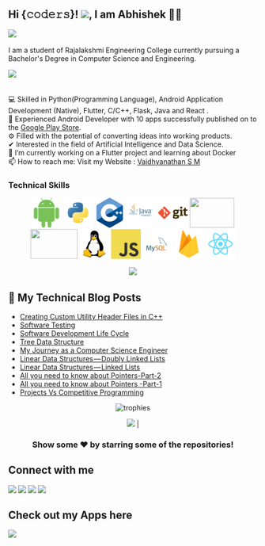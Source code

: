 <!--
**smv1999/smv1999** is a ✨ _special_ ✨ repository because its `README.md` (this file) appears on your GitHub profile.
-->

 ## Hi {𝚌𝚘𝚍𝚎𝚛𝚜}! <img src="https://github.com/TheDudeThatCode/TheDudeThatCode/blob/master/Assets/Hi.gif" width="29px">, I am Abhishek 👨‍🎓
 <a href="http://abhikesare9.github.io/"><img src="https://github.com/abhikesare9/abhikesare999/blob/e836984219d29607768099678ee6c04f4f0c5667/coding-freak.gif" /></a>

I am a student of Rajalakshmi Engineering College currently pursuing a Bachelor's Degree in Computer Science and Engineering.
<br>

![](https://komarev.com/ghpvc/?username=abhikesare9) <br><br>

💻 Skilled in Python(Programming Language), Android Application Development (Native), Flutter, C/C++, Flask, Java and React .\
📱 Experienced Android Developer with 10 apps successfully published on to the [Google Play Store](https://play.google.com/store/apps/developer?id=Programmers+Gateway).\
⚙️ Filled with the potential of converting ideas into working products.\
✔ Interested in the field of Artificial Intelligence and Data Science.\
🔭 I’m currently working on a Flutter project and learning about Docker\
📫 How to reach me: Visit my Website : <a href="http://vaidhyanathansm.netlify.app/">Vaidhyanathan S M</a>

### Technical Skills

<p align="center">
 <img height="60" width="60" src="https://raw.githubusercontent.com/github/explore/80688e429a7d4ef2fca1e82350fe8e3517d3494d/topics/android/android.png" />
 <img height="60" width="60" src="https://raw.githubusercontent.com/github/explore/80688e429a7d4ef2fca1e82350fe8e3517d3494d/topics/python/python.png" />
 <img height="60" width="60" src="https://raw.githubusercontent.com/github/explore/80688e429a7d4ef2fca1e82350fe8e3517d3494d/topics/cpp/cpp.png" />
 <img height="60" width="60" src="https://raw.githubusercontent.com/github/explore/80688e429a7d4ef2fca1e82350fe8e3517d3494d/topics/java/java.png" />
 <img height="60" width="60" src="https://raw.githubusercontent.com/github/explore/80688e429a7d4ef2fca1e82350fe8e3517d3494d/topics/git/git.png" />
 <img height="60" width="90" src="https://raw.githubusercontent.com/smv1999/smv1999/master/flask.png" />
 <img height="60" width="95" src="https://raw.githubusercontent.com/flutter/website/master/src/_assets/image/flutter-lockup-bg.jpg" />
 <img height="60" width="60" src="https://raw.githubusercontent.com/github/explore/80688e429a7d4ef2fca1e82350fe8e3517d3494d/topics/linux/linux.png" />
 <img height="60" width="60" src="https://raw.githubusercontent.com/github/explore/80688e429a7d4ef2fca1e82350fe8e3517d3494d/topics/javascript/javascript.png" />
 <img height="60" width="60" src="https://raw.githubusercontent.com/github/explore/80688e429a7d4ef2fca1e82350fe8e3517d3494d/topics/mysql/mysql.png" />
 <img height="60" width="60" src="https://raw.githubusercontent.com/github/explore/80688e429a7d4ef2fca1e82350fe8e3517d3494d/topics/firebase/firebase.png" /> 
 <img height="60" width="60" src="https://raw.githubusercontent.com/github/explore/80688e429a7d4ef2fca1e82350fe8e3517d3494d/topics/react/react.png" /> 
 </p>

<p align=center>
 <img src="https://github-readme-stats.vercel.app/api?username=smv1999&show_icons=true&theme=tokyonight&count_private=true" />
</p>

## 📝 My Technical Blog Posts
<!-- BLOG-POST-LIST:START -->
- [Creating Custom Utility Header Files in C++](https://medium.com/theleanprogrammer/creating-custom-utility-header-files-in-c-b72a05fa05ef?source=rss-c38e7450a841------2)
- [Software Testing](https://medium.com/nerd-for-tech/software-testing-74d197498082?source=rss-c38e7450a841------2)
- [Software Development Life Cycle](https://medium.com/nerd-for-tech/software-development-life-cycle-cde7f069d5f3?source=rss-c38e7450a841------2)
- [Tree Data Structure](https://medium.com/nerd-for-tech/tree-data-structure-ce938cf157e?source=rss-c38e7450a841------2)
- [My Journey as a Computer Science Engineer](https://medium.com/fnplus/my-journey-as-a-computer-science-engineer-79348d3b6a22?source=rss-c38e7450a841------2)
- [Linear Data Structures — Doubly Linked Lists](https://medium.com/theleanprogrammer/linear-data-structures-doubly-linked-lists-4d50d68435b0?source=rss-c38e7450a841------2)
- [Linear Data Structures — Linked Lists](https://medium.com/theleanprogrammer/linear-data-structures-linked-lists-726fd0718a0?source=rss-c38e7450a841------2)
- [All you need to know about Pointers-Part-2](https://medium.com/nerd-for-tech/all-you-need-to-know-about-pointers-part-2-b6153ed93fe?source=rss-c38e7450a841------2)
- [All you need to know about Pointers -Part-1](https://medium.com/nerd-for-tech/all-you-need-to-know-about-pointers-part-1-1470d2d24d78?source=rss-c38e7450a841------2)
- [Projects Vs Competitive Programming](https://medium.com/nerd-for-tech/projects-vs-competitive-programming-f0c997486aeb?source=rss-c38e7450a841------2)
<!-- BLOG-POST-LIST:END -->

<p align="center">
<img src="https://github-profile-trophy.vercel.app/?username=smv1999&row=2&column=3&margin-w=8&margin-h=8" alt="trophies" />
</p>


<p align=center >
<img src="https://github-readme-streak-stats.herokuapp.com/?user=smv1999" /> |
</p>

<h3 align="center">
 Show some ❤️ by starring some of the repositories!
</h3>


## Connect with me

[<img src="https://img.shields.io/badge/linkedin-%230077B5.svg?&style=for-the-badge&logo=linkedin&logoColor=white"/>](https://www.linkedin.com/in/vaidhyanathansm/)
[<img src ="https://img.shields.io/badge/Download-Resume-AA00FF.svg?&style=for-the-badge&logo=docusign&logoColor=white%22">](https://vaidhyanathansm.tech/Resume.pdf)
[<img src = "https://img.shields.io/badge/instagram-%23E4405F.svg?&style=for-the-badge&logo=instagram&logoColor=white">](https://www.instagram.com/vaidhyanathan.sm/)
[<img src="https://img.shields.io/badge/twitter-%23E4405F.svg?&style=for-the-badge&logo=twitter&logoColor=white%22" />](https://twitter.com/itssmv1999)

## Check out my Apps here

[<img src="https://img.shields.io/badge/google%20play-%230077B5.svg?&style=for-the-badge&logo=google-play&logoColor=white%22" />](https://play.google.com/store/apps/developer?id=Programmers+Gateway)




